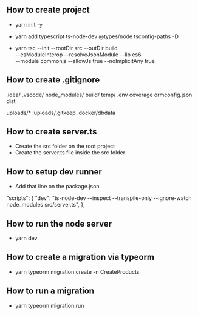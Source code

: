 ## How to create project

- yarn init -y

- yarn add typescript ts-node-dev @types/node tsconfig-paths -D

- yarn tsc --init --rootDir src --outDir build \
--esModuleInterop --resolveJsonModule --lib es6 \
--module commonjs --allowJs true --noImplicitAny true

## How to create .gitignore

.idea/
.vscode/
node_modules/
build/
temp/
.env
coverage
ormconfig.json
dist

uploads/*
!uploads/.gitkeep
.docker/dbdata

## How to create server.ts

- Create the src folder on the root project
- Create the server.ts file inside the src folder

## How to setup dev runner

- Add that line on the package.json

"scripts": {
    "dev": "ts-node-dev --inspect --transpile-only --ignore-watch node_modules src/server.ts",
},
## How to run the node server

 - yarn dev

## How to create a migration via typeorm

- yarn typeorm migration:create -n CreateProducts

## How to run a migration

- yarn typeorm migration:run
